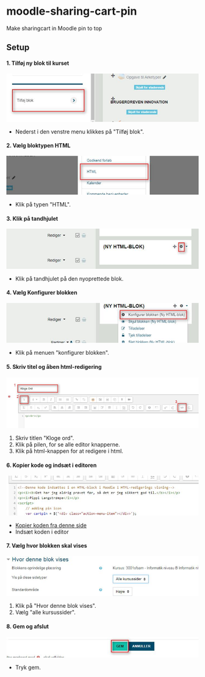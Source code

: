 # moodle-sharing-cart-pin
Make sharingcart in Moodle pin to top

## Setup

#### 1. Tilføj ny blok til kurset
![alt text](https://github.com/claushansen/moodle-sharing-cart-pin/blob/master/images/guide-1.jpg "Tilføj blok")

* Nederst i den venstre menu klikkes på "Tilføj blok".

#### 2. Vælg bloktypen HTML
![alt text](https://github.com/claushansen/moodle-sharing-cart-pin/blob/master/images/guide-2.jpg "Vælg HTML")

* Klik på typen "HTML".

#### 3. Klik på tandhjulet
![alt text](https://github.com/claushansen/moodle-sharing-cart-pin/blob/master/images/guide-3.jpg "Klik tandhjul")

* Klik på tandhjulet på den nyoprettede blok.

#### 4. Vælg Konfigurer blokken
![alt text](https://github.com/claushansen/moodle-sharing-cart-pin/blob/master/images/guide-4.jpg "Konfigurer blokken")

* Klik på menuen "konfigurer blokken".

#### 5. Skriv titel og åben html-redigering
![alt text](https://github.com/claushansen/moodle-sharing-cart-pin/blob/master/images/guide-5.jpg "Skriv titel og åben html redigering")

1. Skriv titlen "Kloge ord".
2. Klik på pilen, for se alle editor knapperne.
3. Klik på html-knappen for at redigere i html.

#### 6. Kopier kode og indsæt i editoren
![alt text](https://github.com/claushansen/moodle-sharing-cart-pin/blob/master/images/guide-6.jpg "Indsæt kode")

* [Kopier koden fra denne side](https://raw.githubusercontent.com/claushansen/moodle-sharing-cart-pin/master/block.html)
* Indsæt koden i editor

#### 7. Vælg hvor blokken skal vises
![alt text](https://github.com/claushansen/moodle-sharing-cart-pin/blob/master/images/guide-7.jpg "Vælg hvor blokken vises")

1. Klik på "Hvor denne blok vises".
2. Vælg "alle kursussider".

#### 8. Gem og afslut
![alt text](https://github.com/claushansen/moodle-sharing-cart-pin/blob/master/images/guide-8.jpg "Gem")

* Tryk gem.
